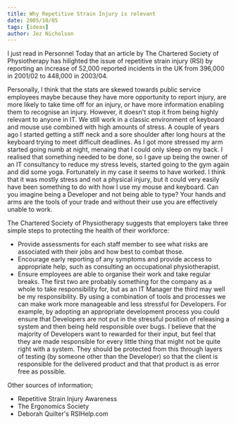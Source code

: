 ```yaml
---
title: Why Repetitive Strain Injury is relevant
date: 2005/10/05
tags: [ideas]
author: Jez Nicholson
---
```

I just read in Personnel Today that an article by The Chartered Society of Physiotherapy has hilighted the issue of repetitive strain injury (RSI) by reporting an increase of 52,000 reported incidents in the UK from 396,000 in 2001/02 to 448,000 in 2003/04.

Personally, I think that the stats are skewed towards public service employees maybe because they have more opportunity to report injury, are more likely to take time off for an injury, or have more information enabling them to recognise an injury. However, it doesn't stop it from being highly relevant to anyone in IT. We still work in a classic environment of keyboard and mouse use combined with high amounts of stress. A couple of years ago I started getting a stiff neck and a sore shoulder after long hours at the keyboard trying to meet difficult deadlines. As I got more stressed my arm started going numb at night, menaing that I could only sleep on my back. I realised that something needed to be done, so I gave up being the owner of an IT consultancy to reduce my stress levels, started going to the gym again and did some yoga. Fortunately in my case it seems to have worked. I think that it was mostly stress and not a physical injury, but it could very easily have been something to do with how I use my mouse and keyboard. Can you imagine being a Developer and not being able to type? Your hands and arms are the tools of your trade and without their use you are effectively unable to work.

The Chartered Society of Physiotherapy suggests that employers take three simple steps to protecting the health of their workforce:

* Provide assessments for each staff member to see what risks are associated with their jobs and how best to combat those.
* Encourage early reporting of any symptoms and provide access to appropriate help, such as consulting an occupational physiotherapist.
* Ensure employees are able to organise their work and take regular breaks.
The first two are probably something for the company as a whole to take responsibility for, but as an IT Manager the third may well be my responsibility. By using a combination of tools and processes we can make work more manageable and less stressful for Developers. For example, by adopting an appropriate development process you could ensure that Developers are not put in the stressful position of releasing a system and then being held responsible over bugs. I believe that the majority of Developers want to rewarded for their input, but feel that they are made responsible for every little thing that might not be quite right with a system. They should be protected from this through layers of testing (by someone other than the Developer) so that the client is responsible for the delivered product and that that product is as error free as possible.

Other sources of information;

* Repetitive Strain Injury Awareness
* The Ergonomics Society
* Deborah Quilter's RSIHelp.com